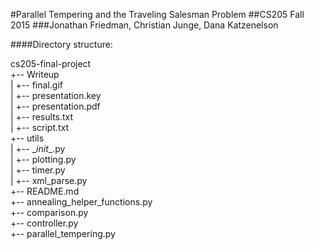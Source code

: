 #Parallel Tempering and the Traveling Salesman Problem
##CS205 Fall 2015
###Jonathan Friedman, Christian Junge, Dana Katzenelson

####Directory structure:

cs205-final-project<br/>
+-- Writeup<br/>
|   +-- final.gif<br/>
|   +-- presentation.key<br/>
|   +-- presentation.pdf<br/>
|   +-- results.txt<br/>
|   +-- script.txt<br/>
+-- utils<br/>
|   +-- \__init__.py<br/>
|   +-- plotting.py<br/>
|   +-- timer.py<br/>
|   +-- xml_parse.py<br/>
+-- README.md<br/>
+-- annealing_helper_functions.py<br/>
+-- comparison.py<br/>
+-- controller.py<br/>
+-- parallel_tempering.py
